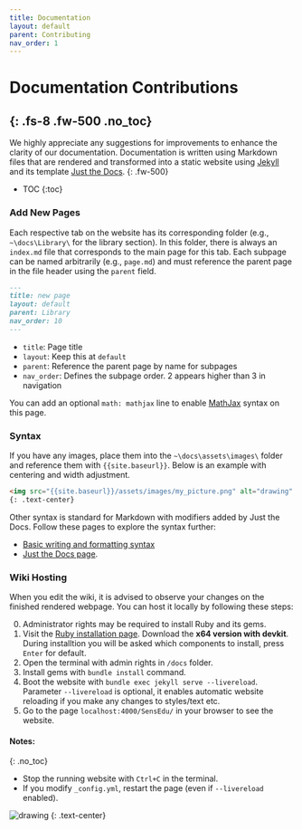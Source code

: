 ```yaml
---
title: Documentation
layout: default
parent: Contributing
nav_order: 1
---
```


# Documentation Contributions
{: .fs-8 .fw-500 .no_toc}
---

We highly appreciate any suggestions for improvements to enhance the clarity of our documentation. Documentation is written using Markdown files that are rendered and transformed into a static website using [Jekyll] and its template [Just the Docs].
{: .fw-500}

- TOC
{:toc}

### Add New Pages

Each respective tab on the website has its corresponding folder (e.g., `~\docs\Library\` for the library section). In this folder, there is always an `index.md` file that corresponds to the main page for this tab. Each subpage can be named arbitrarily (e.g., `page.md`) and must reference the parent page in the file header using the `parent` field.

```md
---
title: new page
layout: default
parent: Library
nav_order: 10
---
```

* `title`: Page title
* `layout`: Keep this at `default`
* `parent`: Reference the parent page by name for subpages
* `nav_order`: Defines the subpage order. 2 appears higher than 3 in navigation

You can add an optional `math: mathjax` line to enable [MathJax] syntax on this page.

### Syntax

If you have any images, place them into the `~\docs\assets\images\` folder and reference them with `{{site.baseurl}}`. Below is an example with centering and width adjustment.

```md
<img src="{{site.baseurl}}/assets/images/my_picture.png" alt="drawing" width="500"/>
{: .text-center}
```

Other syntax is standard for Markdown with modifiers added by Just the Docs. Follow these pages to explore the syntax further: 
* <a href="https://docs.github.com/en/get-started/writing-on-github/getting-started-with-writing-and-formatting-on-github/basic-writing-and-formatting-syntax" target="_blank">Basic writing and formatting syntax</a>
* <a href="https://just-the-docs.com/" target="_blank">Just the Docs page</a>.

### Wiki Hosting

When you edit the wiki, it is advised to observe your changes on the finished rendered webpage. You can host it locally by following these steps:

0. Administrator rights may be required to install Ruby and its gems.
1. Visit the <a href="https://rubyinstaller.org/downloads/" target="_blank">Ruby installation page</a>. Download the **x64 version with devkit**.
During installtion you will be asked which components to install, press `Enter` for default.
2. Open the terminal with admin rights in `/docs` folder.
3. Install gems with `bundle install` command.
4. Boot the website with `bundle exec jekyll serve --livereload`. Parameter
`--livereload` is optional, it enables automatic website reloading if you make any changes to styles/text etc.
5. Go to the page `localhost:4000/SensEdu/` in your browser to see the website.

#### Notes:
{: .no_toc}
* Stop the running website with `Ctrl+C` in the terminal.
* If you modify `_config.yml`, restart the page (even if `--livereload` enabled).

<img src="{{site.baseurl}}/assets/images/readme_docs.png" alt="drawing"/>
{: .text-center}

[Jekyll]: https://jekyllrb.com/
[Just the Docs]: https://just-the-docs.com/
[MathJax]: https://www.mathjax.org/